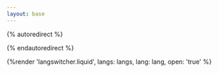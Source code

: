 ```yaml
---
layout: base
---
```


{% autoredirect %}
<script>
const lang = navigator.language.split('-')[0]
location.replace(`/${lang}/`)
</script>
{% endautoredirect %}

<noscript>
    <div class="w-14 lg:w-32">
    {%render
    'langswitcher.liquid',
    langs: langs,
    lang: lang,
    open: 'true'
    %}
    </div>
</noscript>

